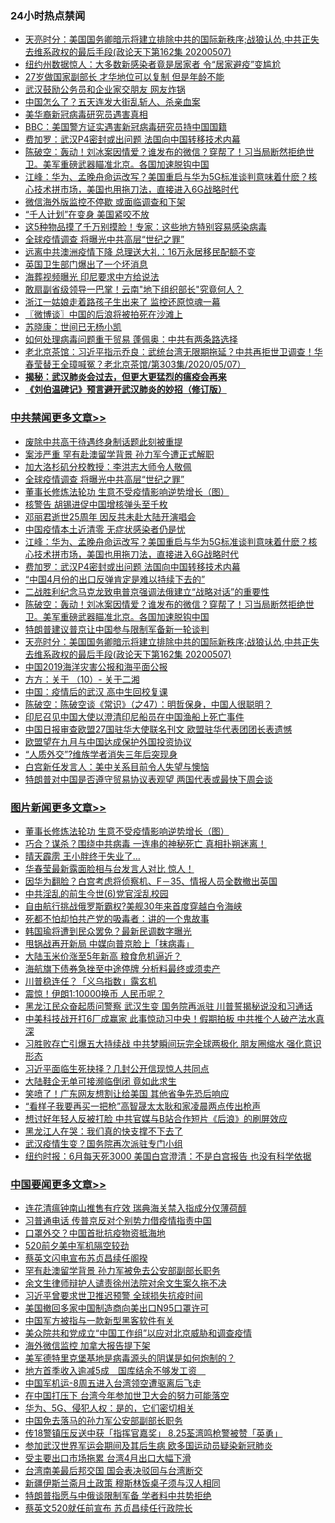 <div class="catlist">
<h3>24小时热点禁闻</h3>
<ul>
<li><a href="https://github.com/fqnews/bnews/blob/master/cbnews/20200508/1324475.md">天亮时分：美国国务卿暗示将建立排除中共的国际新秩序;战狼认怂,中共正失去维系政权的最后手段(政论天下第162集 20200507) </a></li>
<li><a href="https://github.com/fqnews/bnews/blob/master/comments/20200508/1324418.md">纽约州数据惊人：大多数新感染者竟是居家者 令“居家避疫”变尴尬</a></li>
<li><a href="https://github.com/fqnews/bnews/blob/master/comments/20200508/1324459.md">27岁做国家副部长 才华地位可以复制 但是年龄不能</a></li>
<li><a href="https://github.com/fqnews/bnews/blob/master/headline/20200508/1324469.md">武汉鼓励公务员和企业家交朋友  网友炸锅</a></li>
<li><a href="https://github.com/fqnews/bnews/blob/master/comments/20200508/1324580.md">中国怎么了？五天连发大街乱斩人、杀亲血案</a></li>
<li><a href="https://github.com/fqnews/bnews/blob/master/worldnews/usa/20200508/1324454.md">美华裔新冠病毒研究员遇害真相</a></li>
<li><a href="https://github.com/fqnews/bnews/blob/master/headline/20200508/1324423.md">BBC：美国警方证实遇害新冠病毒研究员持中国国籍</a></li>
<li><a href="https://github.com/fqnews/bnews/blob/master/cbnews/20200508/1324518.md">费加罗：武汉P4密封或出问题 法国向中国转移技术内幕</a></li>
<li><a href="https://github.com/fqnews/bnews/blob/master/cbnews/20200508/1324484.md">陈破空：轰动！刘冰案因情爱？谁发布的微信？穿帮了！习当局断然拒绝世卫。美军重磅武器瞄准北京。各国加速脱钩中国 </a></li>
<li><a href="https://github.com/fqnews/bnews/blob/master/cbnews/20200508/1324589.md">江峰：华为、孟晚舟命运改写？美国重启与华为5G标准谈判意味着什麽？核心技术拼市场，美国也用拖刀法，直接进入6G战略时代</a></li>
<li><a href="https://github.com/fqnews/bnews/blob/master/headline/20200508/1324463.md">微信海外版监控不停歇    或面临调查和下架</a></li>
<li><a href="https://github.com/fqnews/bnews/blob/master/headline/20200508/1324450.md">“千人计划”在变身 美国紧咬不放</a></li>
<li><a href="https://github.com/fqnews/bnews/blob/master/comments/20200508/1324596.md">这5种物品摸了千万别摸脸！专家：这些地方特别容易感染病毒</a></li>
<li><a href="https://github.com/fqnews/bnews/blob/master/cbnews/20200508/1324623.md">全球疫情调查 将曝光中共高层“世纪之罪”</a></li>
<li><a href="https://github.com/fqnews/bnews/blob/master/comments/20200508/1324631.md">远离中共澳洲疫情下降 总理送大礼：16万永居移民配额不变</a></li>
<li><a href="https://github.com/fqnews/bnews/blob/master/comments/20200508/1324598.md">英国卫生部门爆出了一个坏消息</a></li>
<li><a href="https://github.com/fqnews/bnews/blob/master/baitai/20200508/1324556.md">海葬视频曝光 印尼要求中方给说法</a></li>
<li><a href="https://github.com/fqnews/bnews/blob/master/baitai/20200508/1324577.md">敢扇副省级领导一巴掌！云南"地下组织部长"究竟何人？</a></li>
<li><a href="https://github.com/fqnews/bnews/blob/master/baitai/20200508/1324579.md">浙江一姑娘走着路孩子生出来了 监控还原惊魂一幕</a></li>
<li><a href="https://github.com/fqnews/bnews/blob/master/ssgc/20200508/1324531.md">〖微博谈〗中国的后浪将被拍死在沙滩上</a></li>
<li><a href="https://github.com/fqnews/bnews/blob/master/baitai/20200508/1324435.md">苏晓康&#65306;世间已无杨小凯</a></li>
<li><a href="https://github.com/fqnews/bnews/blob/master/comments/20200508/1324499.md">如何处理病毒问题重于贸易 蓬佩奥：中共有两条路选择</a></li>
<li><a href="https://github.com/fqnews/bnews/blob/master/bannedvideo/20200508/1324540.md">老北京茶馆：习近平指示乔良：武统台湾无限期拖延？中共再拒世卫调查！华春莹替王全璋喊冤？老北京茶馆/第303集/2020/05/07） </a></li>
<li><b><a href="https://github.com/fqnews/bnews/blob/master/comments/20200211/1275071.md" target="_blank">揭秘：武汉肺炎会过去，但更大更猛烈的瘟疫会再来</a></b></li>
<li><b><a href="https://github.com/fqnews/bnews/blob/master/comments/20200207/1272816.md" target="_blank">《刘伯温碑记》预言避开武汉肺炎的妙招（修订版）</a></b></li>
</ul>
</div>

<div class="catlist">
<h3><a href="https://github.com/fqnews/bnews/blob/master/cbnews/" target="_blank">中共禁闻</a><span><a href="https://github.com/fqnews/bnews/blob/master/cbnews/" target="_blank" rel="nofollow">更多文章>></a></span></h3>
<ul>
<li><a href="https://github.com/fqnews/bnews/blob/master/cbnews/20200508/1324729.md" target="_blank">废除中共高干待遇终身制话题此刻被重提</a></li>
<li><a href="https://github.com/fqnews/bnews/blob/master/cbnews/20200508/1324718.md" target="_blank">案涉严重 罕有赴澳留学背景 孙力军今遭正式解职</a></li>
<li><a href="https://github.com/fqnews/bnews/blob/master/cbnews/20200508/1324622.md" target="_blank">加大洛杉矶分校教授：李洪志大师令人敬佩</a></li>
<li><a href="https://github.com/fqnews/bnews/blob/master/cbnews/20200508/1324623.md" target="_blank">全球疫情调查 将曝光中共高层“世纪之罪”</a></li>
<li><a href="https://github.com/fqnews/bnews/blob/master/comments/20200508/1324534.md" target="_blank">董事长修炼法轮功 生意不受疫情影响逆势增长（图）</a></li>
<li><a href="https://github.com/fqnews/bnews/blob/master/cbnews/20200508/1324653.md" target="_blank">核警告 胡锡进促中国增核弹头至千枚</a></li>
<li><a href="https://github.com/fqnews/bnews/blob/master/cbnews/20200508/1324643.md" target="_blank">邓丽君逝世25周年 因反共未赴大陆开演唱会</a></li>
<li><a href="https://github.com/fqnews/bnews/blob/master/cbnews/20200508/1324633.md" target="_blank">中国疫情本土近清零 无症状感染者仍是忧</a></li>
<li><a href="https://github.com/fqnews/bnews/blob/master/cbnews/20200508/1324589.md" target="_blank">江峰：华为、孟晚舟命运改写？美国重启与华为5G标准谈判意味着什麽？核心技术拼市场，美国也用拖刀法，直接进入6G战略时代</a></li>
<li><a href="https://github.com/fqnews/bnews/blob/master/cbnews/20200508/1324518.md" target="_blank">费加罗：武汉P4密封或出问题 法国向中国转移技术内幕</a></li>
<li><a href="https://github.com/fqnews/bnews/blob/master/cbnews/20200508/1324498.md" target="_blank">“中国4月份的出口反弹肯定是难以持续下去的”</a></li>
<li><a href="https://github.com/fqnews/bnews/blob/master/cbnews/20200508/1324488.md" target="_blank">二战胜利纪念马克龙致电普京强调法俄建立“战略对话”的重要性</a></li>
<li><a href="https://github.com/fqnews/bnews/blob/master/cbnews/20200508/1324484.md" target="_blank">陈破空：轰动！刘冰案因情爱？谁发布的微信？穿帮了！习当局断然拒绝世卫。美军重磅武器瞄准北京。各国加速脱钩中国</a></li>
<li><a href="https://github.com/fqnews/bnews/blob/master/cbnews/20200508/1324476.md" target="_blank">特朗普建议普京让中国参与限制军备新一轮谈判</a></li>
<li><a href="https://github.com/fqnews/bnews/blob/master/cbnews/20200508/1324475.md" target="_blank">天亮时分：美国国务卿暗示将建立排除中共的国际新秩序;战狼认怂,中共正失去维系政权的最后手段(政论天下第162集 20200507)</a></li>
<li><a href="https://github.com/fqnews/bnews/blob/master/cbnews/20200508/1324449.md" target="_blank">中国2019海洋灾害公报和海平面公报</a></li>
<li><a href="https://github.com/fqnews/bnews/blob/master/cbnews/20200508/1324428.md" target="_blank">方方：关于 （10）- 关于二湘</a></li>
<li><a href="https://github.com/fqnews/bnews/blob/master/cbnews/20200508/1324421.md" target="_blank">中国：疫情后的武汉 高中生回校复课</a></li>
<li><a href="https://github.com/fqnews/bnews/blob/master/cbnews/20200508/1324404.md" target="_blank">陈破空：陈破空谈《常识》（之47）：明哲保身，中国人很聪明？</a></li>
<li><a href="https://github.com/fqnews/bnews/blob/master/cbnews/20200507/1324376.md" target="_blank">印尼召见中国大使以澄清印尼船员在中国渔船上死亡事件</a></li>
<li><a href="https://github.com/fqnews/bnews/blob/master/cbnews/20200507/1324372.md" target="_blank">中国日报审查欧盟27国驻华大使联名刊文 欧盟驻华代表团团长表遗憾</a></li>
<li><a href="https://github.com/fqnews/bnews/blob/master/cbnews/20200507/1324353.md" target="_blank">欧盟望在九月与中国达成保护外国投资协议</a></li>
<li><a href="https://github.com/fqnews/bnews/blob/master/cbnews/20200507/1324352.md" target="_blank">“人质外交”?维族学者消失三年后突现身</a></li>
<li><a href="https://github.com/fqnews/bnews/blob/master/cbnews/20200507/1324340.md" target="_blank">白宫新任发言人：美中关系目前令人失望与懊恼</a></li>
<li><a href="https://github.com/fqnews/bnews/blob/master/cbnews/20200507/1324339.md" target="_blank">特朗普对中国是否遵守贸易协议表观望 两国代表或最快下周会谈</a></li>

</ul>
</div>
<div class="catlist">
<h3><a href="https://github.com/fqnews/bnews/blob/master/topimagenews/" target="_blank">图片新闻</a><span><a href="https://github.com/fqnews/bnews/blob/master/topimagenews/" target="_blank" rel="nofollow">更多文章>></a></span></h3>
<ul>
<li><a href="https://github.com/fqnews/bnews/blob/master/comments/20200508/1324534.md" target="_blank">董事长修炼法轮功 生意不受疫情影响逆势增长（图）</a></li>
<li><a href="https://github.com/fqnews/bnews/blob/master/topimagenews/20200507/1324186.md" target="_blank">巧合？谋杀？围绕中共病毒 一连串的神秘死亡 真相扑朔迷离！</a></li>
<li><a href="https://github.com/fqnews/bnews/blob/master/topimagenews/20200507/1324185.md" target="_blank">晴天霹雳 王小胖终于失业了…</a></li>
<li><a href="https://github.com/fqnews/bnews/blob/master/topimagenews/20200507/1324180.md" target="_blank">华春莹最新露面脸相与台发言人对比 惊人！</a></li>
<li><a href="https://github.com/fqnews/bnews/blob/master/topimagenews/20200507/1324129.md" target="_blank">因华为翻脸？白宫考虑将侦察机、F－35、情报人员全数撤出英国</a></li>
<li><a href="https://github.com/fqnews/bnews/blob/master/topimagenews/20200507/1324128.md" target="_blank">中共淫乱的前生今世(6)党官淫乱校园</a></li>
<li><a href="https://github.com/fqnews/bnews/blob/master/topimagenews/20200507/1324127.md" target="_blank">自由航行挑战俄罗斯霸权?美舰30年来首度穿越白令海峡</a></li>
<li><a href="https://github.com/fqnews/bnews/blob/master/topimagenews/20200507/1324122.md" target="_blank">死都不怕却怕共产党的吸毒者：讲的一个鬼故事</a></li>
<li><a href="https://github.com/fqnews/bnews/blob/master/topimagenews/20200507/1324105.md" target="_blank">韩国瑜将遭到民众罢免？最新民调数字曝光</a></li>
<li><a href="https://github.com/fqnews/bnews/blob/master/topimagenews/20200507/1324099.md" target="_blank">甩锅战再开新局 中媒向普京脸上「抹病毒」</a></li>
<li><a href="https://github.com/fqnews/bnews/blob/master/topimagenews/20200507/1324023.md" target="_blank">大陆玉米价涨至5年新高 粮食危机逼近？</a></li>
<li><a href="https://github.com/fqnews/bnews/blob/master/topimagenews/20200507/1324022.md" target="_blank">海航旗下债券急挫至中途停牌 分析料最终或须卖产</a></li>
<li><a href="https://github.com/fqnews/bnews/blob/master/topimagenews/20200507/1324021.md" target="_blank">川普稳连任？「义乌指数」露玄机</a></li>
<li><a href="https://github.com/fqnews/bnews/blob/master/topimagenews/20200507/1324018.md" target="_blank">震惊！伊朗1:10000换币 人民币呢？</a></li>
<li><a href="https://github.com/fqnews/bnews/blob/master/topimagenews/20200506/1323863.md" target="_blank">黑龙江民众奋起质问警察 武汉生变 国务院再派驻 川普誓揭秘说没和习通话</a></li>
<li><a href="https://github.com/fqnews/bnews/blob/master/topimagenews/20200506/1323827.md" target="_blank">中美科技战开打6厂成赢家 此事惊动习中央！假期拍板 中共推个人破产法水真深</a></li>
<li><a href="https://github.com/fqnews/bnews/blob/master/topimagenews/20200506/1323814.md" target="_blank">习胜败存亡引爆五大持续战 中共梦瞬间玩完全球两极化 朋友圈缩水 强化意识形态</a></li>
<li><a href="https://github.com/fqnews/bnews/blob/master/topimagenews/20200506/1323797.md" target="_blank">习近平面临生死抉择？几封公开信现惊人共同点</a></li>
<li><a href="https://github.com/fqnews/bnews/blob/master/topimagenews/20200506/1323796.md" target="_blank">大陆鞋企无单可接濒临倒闭 竟如此求生</a></li>
<li><a href="https://github.com/fqnews/bnews/blob/master/topimagenews/20200506/1323777.md" target="_blank">笑喷了！广东网友想割让给美国 其他省争先恐后响应</a></li>
<li><a href="https://github.com/fqnews/bnews/blob/master/topimagenews/20200506/1323770.md" target="_blank">“看样子我要再买一把枪”高智晟太太耿和家凌晨两点传出枪声</a></li>
<li><a href="https://github.com/fqnews/bnews/blob/master/topimagenews/20200506/1323769.md" target="_blank">想讨好年轻人反被打脸 中共官媒与B站合作短片《后浪》的刷屏效应</a></li>
<li><a href="https://github.com/fqnews/bnews/blob/master/topimagenews/20200506/1323760.md" target="_blank">黑龙江人在哭：我们真的快支撑不下去了</a></li>
<li><a href="https://github.com/fqnews/bnews/blob/master/topimagenews/20200506/1323756.md" target="_blank">武汉疫情生变？国务院再次派驻专门小组</a></li>
<li><a href="https://github.com/fqnews/bnews/blob/master/topimagenews/20200506/1323755.md" target="_blank">纽约时报：6月每天死3000 美国白宫澄清：不是白宫报告 也没有科学依据</a></li>

</ul>
</div>
<div class="catlist">
<h3><a href="https://github.com/fqnews/bnews/blob/master/headline/" target="_blank">中国要闻</a><span><a href="https://github.com/fqnews/bnews/blob/master/headline/" target="_blank" rel="nofollow">更多文章>></a></span></h3>
<ul>
<li><a href="https://github.com/fqnews/bnews/blob/master/headline/20200509/1324807.md" target="_blank">连花清瘟钟南山推售有疗效 瑞典海关禁入指成分仅薄荷醇</a></li>
<li><a href="https://github.com/fqnews/bnews/blob/master/headline/20200509/1324805.md" target="_blank">习普通电话 传普京反对个别势力借疫情指责中国</a></li>
<li><a href="https://github.com/fqnews/bnews/blob/master/headline/20200509/1324804.md" target="_blank">口罩外交？中国首批抗疫物资抵海地</a></li>
<li><a href="https://github.com/fqnews/bnews/blob/master/headline/20200509/1324802.md" target="_blank">520前夕美中军机隔空较劲</a></li>
<li><a href="https://github.com/fqnews/bnews/blob/master/headline/20200509/1324801.md" target="_blank">蔡英文闪电宣布苏贞昌续任阁揆</a></li>
<li><a href="https://github.com/fqnews/bnews/blob/master/headline/20200509/1324800.md" target="_blank">罕有赴澳留学背景 孙力军被免去公安部副部长职务</a></li>
<li><a href="https://github.com/fqnews/bnews/blob/master/headline/20200508/1324799.md" target="_blank">余文生律师辩护人谴责徐州法院对余文生案久拖不决</a></li>
<li><a href="https://github.com/fqnews/bnews/blob/master/headline/20200508/1324798.md" target="_blank">习近平曾要求世卫推迟预警 全球损失抗疫时间</a></li>
<li><a href="https://github.com/fqnews/bnews/blob/master/headline/20200508/1324797.md" target="_blank">美国撤回多家中国制造商向美出口N95口罩许可</a></li>
<li><a href="https://github.com/fqnews/bnews/blob/master/headline/20200508/1324796.md" target="_blank">中国军方被指与一款新型黑客软件有关</a></li>
<li><a href="https://github.com/fqnews/bnews/blob/master/headline/20200508/1324795.md" target="_blank">美众院共和党成立“中国工作组”以应对北京威胁和调查疫情</a></li>
<li><a href="https://github.com/fqnews/bnews/blob/master/headline/20200508/1324793.md" target="_blank">海外微信监控 加拿大报告提下架</a></li>
<li><a href="https://github.com/fqnews/bnews/blob/master/headline/20200508/1324787.md" target="_blank">美军德特里克堡基地是病毒源头的阴谋是如何炮制的？</a></li>
<li><a href="https://github.com/fqnews/bnews/blob/master/headline/20200508/1324784.md" target="_blank">地方首季收入逾减5成　国库结余不够发工资　</a></li>
<li><a href="https://github.com/fqnews/bnews/blob/master/headline/20200508/1324773.md" target="_blank">中国军机运-8周五进入台湾领空遭驱离后飞走</a></li>
<li><a href="https://github.com/fqnews/bnews/blob/master/headline/20200508/1324766.md" target="_blank">在中国打压下 台湾今年参加世卫大会的努力可能落空</a></li>
<li><a href="https://github.com/fqnews/bnews/blob/master/headline/20200508/1324734.md" target="_blank">华为、5G、侵犯人权：是的，它们密切相关</a></li>
<li><a href="https://github.com/fqnews/bnews/blob/master/headline/20200508/1324732.md" target="_blank">中国免去落马的孙力军公安部副部长职务</a></li>
<li><a href="https://github.com/fqnews/bnews/blob/master/headline/20200508/1324731.md" target="_blank">传18警镇压反送中获「指挥官嘉奖」   8.25荃湾鸣枪警被赞「英勇」</a></li>
<li><a href="https://github.com/fqnews/bnews/blob/master/headline/20200508/1324730.md" target="_blank">参加武汉世界军运会期间及其后生病    欧多国运动员疑染新冠肺炎</a></li>
<li><a href="https://github.com/fqnews/bnews/blob/master/headline/20200508/1324727.md" target="_blank">受主要出口市场拖累 台湾4月出口大幅下滑</a></li>
<li><a href="https://github.com/fqnews/bnews/blob/master/headline/20200508/1324726.md" target="_blank">台湾南美最后邦交国 国会表决驳回与台湾断交</a></li>
<li><a href="https://github.com/fqnews/bnews/blob/master/headline/20200508/1324724.md" target="_blank">新疆伊斯兰斋月土政策  穆斯林饭桌子须与汉人相同</a></li>
<li><a href="https://github.com/fqnews/bnews/blob/master/headline/20200508/1324723.md" target="_blank">特朗普指愿与中俄谈限制军备   学者料中共势拒绝</a></li>
<li><a href="https://github.com/fqnews/bnews/blob/master/headline/20200508/1324722.md" target="_blank">蔡英文520就任前宣布      苏贞昌续任行政院长</a></li>

</ul>
</div>